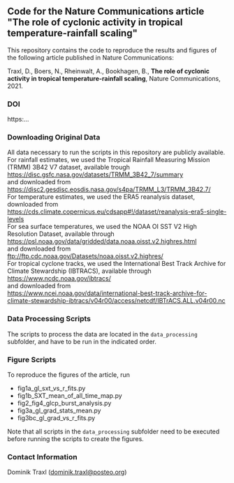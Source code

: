 ## Code for the Nature Communications article "The role of cyclonic activity in tropical temperature-rainfall scaling"

This repository contains the code to reproduce the results and figures of the following article published in Nature Communications:

Traxl, D., Boers, N., Rheinwalt, A., Bookhagen, B., <b>The role of cyclonic activity in tropical temperature-rainfall scaling</b>, Nature Communications, 2021.

### DOI

https:...

### Downloading Original Data

All data necessary to run the scripts in this repository are publicly available. For rainfall estimates, we used the Tropical Rainfall Measuring Mission (TRMM) 3B42 V7 dataset, available trough  
https://disc.gsfc.nasa.gov/datasets/TRMM_3B42_7/summary  
and downloaded from  
https://disc2.gesdisc.eosdis.nasa.gov/s4pa/TRMM_L3/TRMM_3B42.7/  
For temperature estimates, we used the ERA5 reanalysis dataset, downloaded from  
https://cds.climate.copernicus.eu/cdsapp#!/dataset/reanalysis-era5-single-levels  
For sea surface temperatures, we used the NOAA OI SST V2 High Resolution Dataset, available through  
https://psl.noaa.gov/data/gridded/data.noaa.oisst.v2.highres.html  
and downloaded from  
ftp://ftp.cdc.noaa.gov/Datasets/noaa.oisst.v2.highres/  
For tropical cyclone tracks, we used the International Best Track Archive for Climate Stewardship (IBTRACS), available through  
https://www.ncdc.noaa.gov/ibtracs/  
and downloaded from  
https://www.ncei.noaa.gov/data/international-best-track-archive-for-climate-stewardship-ibtracs/v04r00/access/netcdf/IBTrACS.ALL.v04r00.nc


### Data Processing Scripts 

The scripts to process the data are located in the `data_processing` subfolder, and have to be run in the indicated order. 

### Figure Scripts

To reproduce the figures of the article, run
  - fig1a_gl_sxt_vs_r_fits.py
  - fig1b_SXT_mean_of_all_time_map.py
  - fig2_fig4_glcp_burst_analysis.py
  - fig3a_gl_grad_stats_mean.py
  - fig3bc_gl_grad_vs_r_fits.py

Note that all scripts in the `data_processing` subfolder need to be executed before running the scripts to create the figures.

### Contact Information

Dominik Traxl (dominik.traxl@posteo.org)


